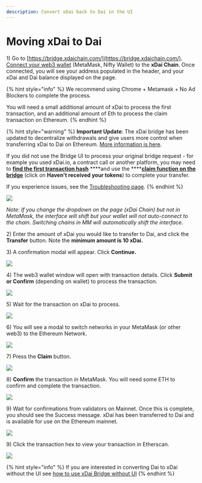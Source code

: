 ```yaml
---
description: Convert xDai back to Dai in the UI
---
```


# Moving xDai to Dai

1\) Go to [https://bridge.xdaichain.com/](https://bridge.xdaichain.com/). [Connect your web3 wallet](../wallets/metamask/metamask-setup.md) \(MetaMask, Nifty Wallet\) to the **xDai Chain**. Once connected, you will see your address populated in the header, and your xDai and Dai balance displayed on the page.  

{% hint style="info" %}
We recommend using Chrome + Metamask + No Ad Blockers to complete the process.  
  
You will need a small additional amount of xDai to process the first transaction, and an additional amount of Eth to process the claim transaction on Ethereum.
{% endhint %}

{% hint style="warning" %}
**Important Update**: The xDai bridge has been updated to decentralize withdrawals and give users more control when transferring xDai to Dai on Ethereum. [More information is here](https://forum.poa.network/t/important-changes-in-a-user-interaction-with-the-xdai-bridge/3906).   
  
If you did not use the Bridge UI to process your original bridge request - for example you used xDai.io, a contract call or another platform, you may need to [**find the first transaction hash**](find-a-transaction-hash.md) ****and use the ****[**claim function on the bridge**](find-a-transaction-hash.md#claim-your-tokens) \(click on **Haven't received your tokens**\) to complete your transfer.

If you experience issues, see the [Troubleshooting page](troubleshooting.md).
{% endhint %}

![](../../.gitbook/assets/xbridge1.jpg)

_Note: If you change the dropdown on the page \(xDai Chain\) but not in MetaMask, the interface will shift but your wallet will not auto-connect to the chain. Switching chains in MM will automatically shift the interface._

2\) Enter the amount of xDai you would like to transfer to Dai, and click the **Transfer** button. Note the **minimum amount is 10 xDai.**

3\) A confirmation modal will appear. Click **Continue.**

![](../../.gitbook/assets/1new.jpg)

4\) The web3 wallet window will open with transaction details. Click **Submit or Confirm** \(depending on wallet\) to process the transaction.

![](../../.gitbook/assets/2new.jpg)

5\) Wait for the transaction on xDai to process. 

![](../../.gitbook/assets/3new.jpg)

6\) You will see a modal to switch networks in your MetaMask \(or other web3\) to the Ethereum Network.

![](../../.gitbook/assets/4new.jpg)

7\) Press the **Claim** button.

![](../../.gitbook/assets/5n32.jpg)

8\) **Confirm** the transaction in MetaMask. You will need some ETH to confirm and complete the transaction.

![](../../.gitbook/assets/6new.jpg)

9\) Wait for confirmations from validators on Mainnet. Once this is complete, you should see the Success message.  xDai has been transferred to Dai and is available for use on the Ethereum mainnet.

![](../../.gitbook/assets/7new.jpg)

9\) Click the transaction hex to view your transaction in Etherscan.

![](../../.gitbook/assets/8new.jpg)

{% hint style="info" %}
If you are interested in converting Dai to xDai without the UI see [how to use xDai Bridge without UI](https://docs.tokenbridge.net/xdai-bridge/how-to-use-xdai-bridge-without-ui) 
{% endhint %}

